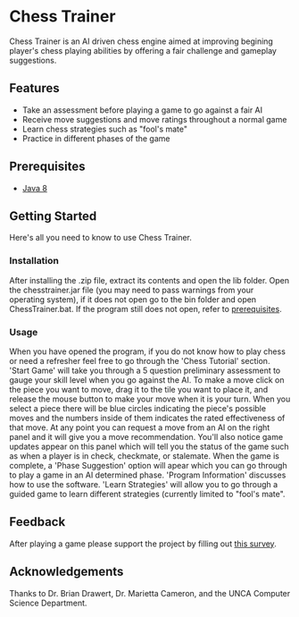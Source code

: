 # Chess Trainer

Chess Trainer is an AI driven chess engine aimed at improving begining player's chess playing abilities by offering a fair challenge and gameplay suggestions.

## Features

* Take an assessment before playing a game to go against a fair AI
* Receive move suggestions and move ratings throughout a normal game
* Learn chess strategies such as "fool's mate"
* Practice in different phases of the game

## Prerequisites

* [Java 8](https://www.java.com/en/download/help/index_installing.xml) 

## Getting Started

Here's all you need to know to use Chess Trainer.

### Installation

After installing the .zip file, extract its contents and open the lib folder. Open the chesstrainer.jar file (you may need to pass warnings from your operating system), if it does not open go to the bin folder and open ChessTrainer.bat. If the program still does not open, refer to [prerequisites](#prerequisites).

### Usage

When you have opened the program, if you do not know how to play chess or need a refresher feel free to go through the 'Chess Tutorial' section. 'Start Game' will take you through a 5 question preliminary assessment to gauge your skill level when you go against the AI. To make a move click on the piece you want to move, drag it to the tile you want to place it, and release the mouse button to make your move when it is your turn. When you select a piece there will be blue circles indicating the piece's possible moves and the numbers inside of them indicates the rated effectiveness of that move. At any point you can request a move from an AI on the right panel and it will give you a move recommendation. You'll also notice game updates appear on this panel which will tell you the status of the game such as when a player is in check, checkmate, or stalemate. When the game is complete, a 'Phase Suggestion' option will apear which you can go through to play a game in an AI determined phase. 'Program Information' discusses how to use the software. 'Learn Strategies' will allow you to go through a guided game to learn different strategies (currently limited to "fool's mate".

## Feedback

After playing a game please support the project by filling out [this survey](https://forms.gle/CmpJTDiSHcA2DRbv6).

## Acknowledgements

Thanks to Dr. Brian Drawert, Dr. Marietta Cameron, and the UNCA Computer Science Department.
